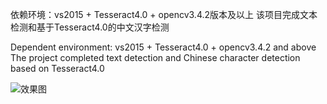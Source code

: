 
依赖环境：vs2015 + Tesseract4.0 + opencv3.4.2版本及以上
该项目完成文本检测和基于Tesseract4.0的中文汉字检测

Dependent environment: vs2015 + Tesseract4.0 + opencv3.4.2 and above
The project completed text detection and Chinese character detection based on Tesseract4.0

![效果图](https://github.com/XuHao9166/chineseDectectAndRecognize-/blob/master/1.bmp)
